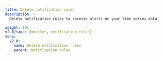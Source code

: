 ```yaml
---
title: Delete notification rules
description: >
  Delete notification rules to receive alerts on your time series data.

weight: 101
v2.0/tags: [monitor, notification rules]
menu:
  v2_0:
    name: Delete notification rules
    parent: Notification rules
---
```

